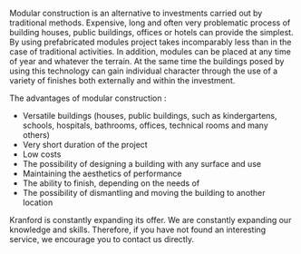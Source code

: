 Modular construction is an alternative to investments carried out by traditional methods. Expensive, long and often very problematic process of building houses, public buildings, offices or hotels can provide the simplest. 
By using prefabricated modules project takes incomparably less than in the case of traditional activities. In addition, modules can be placed at any time of year and whatever the terrain. At the same time the buildings posed by using this technology can gain individual character through the use of a variety of finishes both externally and within the investment.

The advantages of modular construction :
- Versatile buildings (houses, public buildings, such as kindergartens, schools, hospitals, bathrooms, offices, technical rooms and many others)
- Very short duration of the project
- Low costs
- The possibility of designing a building with any surface and use
- Maintaining the aesthetics of performance
- The ability to finish, depending on the needs of
- The possibility of dismantling and moving the building to another location

Kranford is constantly expanding its offer. We are constantly expanding our knowledge and skills. Therefore, if you have not found an interesting service, we encourage you to contact us directly.